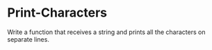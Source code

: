 # Print-Characters

Write a function that receives a string and prints all the characters on separate lines.
